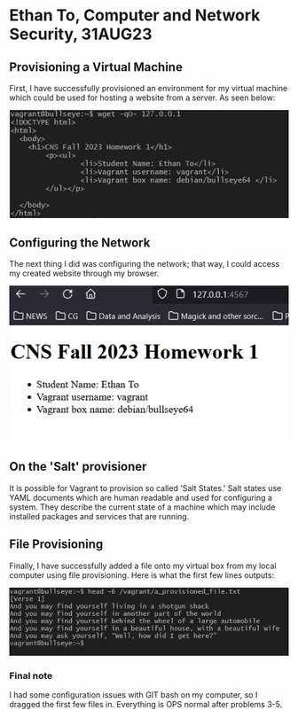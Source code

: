 # Ethan To, Computer and Network Security, 31AUG23
## Provisioning a Virtual Machine
First, I have successfully provisioned an environment for my virtual machine which could be used for hosting a website from a server. As seen below:

![alt text](https://github.com/toethan777/To-CNS-Lab-2023/blob/main/HW1/Vagrant_html_working.png)



## Configuring the Network

The next thing I did was configuring the network; that way, I could access my created website through my browser.

![alt text](https://github.com/toethan777/To-CNS-Lab-2023/blob/main/HW1/Website_working.png)

## On the 'Salt' provisioner

It is possible for Vagrant to provision so called 'Salt States.' Salt states use YAML documents which are human readable and used for configuring a system. They describe the current state of a machine which may include installed packages and services that are running.

## File Provisioning

Finally, I have successfully added a file onto my virtual box from my local computer using file provisioning. Here is what the first few lines outputs:

![alt text](https://github.com/toethan777/To-CNS-Lab-2023/blob/main/HW1/Working_file.png)

### Final note
I had some configuration issues with GIT bash on my computer, so I dragged the first few files in. Everything is OPS normal after problems 3-5.
